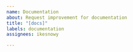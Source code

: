 ```yaml
---
name: Documentation
about: Request improvement for documentation
title: "[docs]"
labels: documentation
assignees: ikesnowy

---
```



